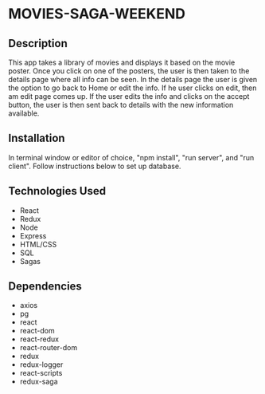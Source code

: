 # MOVIES-SAGA-WEEKEND

## Description

This app takes a library of movies and displays it based on the movie poster. Once you click on one of the posters, the user is then taken to the details page where all info can be seen. In the details page the user is given the option to go back to Home or edit the info. If he user clicks on edit, then am edit page comes up. If the user edits the info and clicks on the accept button, the user is then sent back to details with the new information available.

## Installation

In terminal window or editor of choice, "npm install", "run server", and "run client". Follow instructions below to set up database.

## Technologies Used

- React
- Redux
- Node
- Express
- HTML/CSS
- SQL
- Sagas

## Dependencies

- axios
- pg
- react
- react-dom
- react-redux
- react-router-dom
- redux
- redux-logger
- react-scripts
- redux-saga
